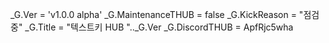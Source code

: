 _G.Ver = 'v1.0.0 alpha'
_G.MaintenanceTHUB = false
_G.KickReason = "점검중"
_G.Title = "텍스트키 HUB ".._G.Ver
_G.DiscordTHUB = ApfRjc5wha
